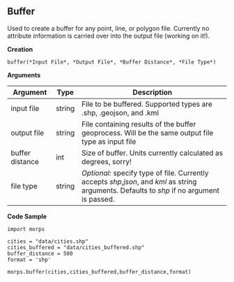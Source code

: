 ## Buffer

Used to create a buffer for any point, line, or polygon file. Currently no attribute information is carried over into the output file (working on it!).

**Creation**

    buffer(*Input File*, *Output File*, *Buffer Distance*, *File Type*)

**Arguments**

Argument | Type | Description
--- | --- | ---
input file | string | File to be buffered. Supported types are .shp, .geojson, and .kml
output file | string | File containing results of the buffer geoprocess. Will be the same output file type as input file
buffer distance | int | Size of buffer. Units currently calculated as degrees, sorry!
file type | string | *Optional:*  specify type of file. Currently accepts *shp*,*json*, and *kml* as string arguments. Defaults to *shp* if no argument is passed. 

**Code Sample**
    
    import morps

	cities = "data/cities.shp"
	cities_buffered = "data/cities_buffered.shp"
	buffer_distance = 500
	format = 'shp'

	morps.buffer(cities,cities_buffered,buffer_distance,format)